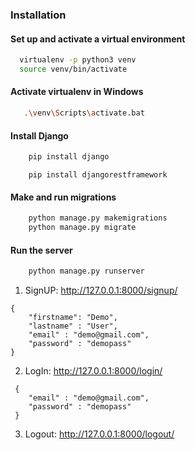 ### Installation
#### Set up and activate a virtual environment
```sh
  virtualenv -p python3 venv
  source venv/bin/activate
```
#### Activate virtualenv in Windows
```sh
   .\venv\Scripts\activate.bat
```
#### Install Django
```sh
    pip install django
```
```
    pip install djangorestframework
```
#### Make and run migrations
```sh
    python manage.py makemigrations
    python manage.py migrate
```
#### Run the server
```sh
    python manage.py runserver
```

1. SignUP:  http://127.0.0.1:8000/signup/   
```
{  
    "firstname": "Demo",  
    "lastname" : "User",  
    "email" : "demo@gmail.com",  
    "password" : "demopass"  
}  
```

2. LogIn: http://127.0.0.1:8000/login/    
```
 {  
    "email" : "demo@gmail.com",  
    "password" : "demopass"  
 }  
```
3. Logout: http://127.0.0.1:8000/logout/
